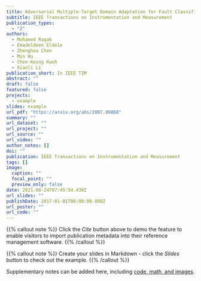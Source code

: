 ```yaml
---
title: Adversarial Multiple-Target Domain Adaptation for Fault Classification
subtitle: IEEE Transactions on Instrumentation and Measurement
publication_types:
  - "2"
authors:
  - Mohamed Ragab
  - Emadeldeen Eldele
  - Zhenghua Chen
  - Min Wu
  - Chee-Keong Kwoh
  - Xiaoli Li
publication_short: In IEEE TIM
abstract: ""
draft: false
featured: false
projects:
  - example
slides: example
url_pdf: "https://arxiv.org/abs/2007.09868"
summary: ""
url_dataset: ""
url_project: ""
url_source: ""
url_video: ""
author_notes: []
doi: ""
publication: IEEE Transactions on Instrumentation and Measurement
tags: []
image:
  caption: ""
  focal_point: ""
  preview_only: false
date: 2021-08-24T07:45:54.436Z
url_slides: ""
publishDate: 2017-01-01T00:00:00.000Z
url_poster: ""
url_code: ""
---
```


{{% callout note %}}
Click the *Cite* button above to demo the feature to enable visitors to import publication metadata into their reference management software.
{{% /callout %}}

{{% callout note %}}
Create your slides in Markdown - click the *Slides* button to check out the example.
{{% /callout %}}

Supplementary notes can be added here, including [code, math, and images](https://wowchemy.com/docs/writing-markdown-latex/).
